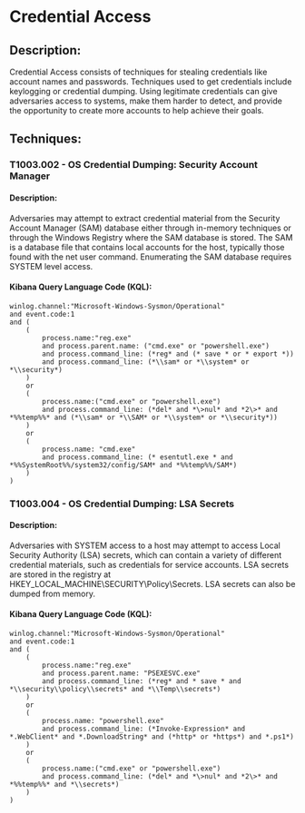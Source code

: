 # Credential Access

## Description:

Credential Access consists of techniques for stealing credentials like account names and passwords. Techniques used to get credentials include keylogging or credential dumping. Using legitimate credentials can give adversaries access to systems, make them harder to detect, and provide the opportunity to create more accounts to help achieve their goals.

## Techniques:
### T1003.002 - OS Credential Dumping: Security Account Manager
#### Description:

Adversaries may attempt to extract credential material from the Security Account Manager (SAM) database either through in-memory techniques or through the Windows Registry where the SAM database is stored. The SAM is a database file that contains local accounts for the host, typically those found with the net user command. Enumerating the SAM database requires SYSTEM level access.

#### Kibana Query Language Code (KQL):
```
winlog.channel:"Microsoft-Windows-Sysmon/Operational"
and event.code:1
and (
    (
        process.name:"reg.exe"
        and process.parent.name: ("cmd.exe" or "powershell.exe")
        and process.command_line: (*reg* and (* save * or * export *))
        and process.command_line: (*\\sam* or *\\system* or *\\security*)
    )
    or
    (
        process.name:("cmd.exe" or "powershell.exe")
        and process.command_line: (*del* and *\>nul* and *2\>* and *%%temp%%* and (*\\sam* or *\\SAM* or *\\system* or *\\security*))
    )
    or
    (
        process.name: "cmd.exe"
        and process.command_line: (* esentutl.exe * and *%%SystemRoot%%/system32/config/SAM* and *%%temp%%/SAM*)
    )
)
```

### T1003.004 - OS Credential Dumping: LSA Secrets
#### Description:

Adversaries with SYSTEM access to a host may attempt to access Local Security Authority (LSA) secrets, which can contain a variety of different credential materials, such as credentials for service accounts. LSA secrets are stored in the registry at HKEY_LOCAL_MACHINE\SECURITY\Policy\Secrets. LSA secrets can also be dumped from memory.

#### Kibana Query Language Code (KQL):
```
winlog.channel:"Microsoft-Windows-Sysmon/Operational"
and event.code:1
and (
    (
        process.name:"reg.exe"
        and process.parent.name: "PSEXESVC.exe"
        and process.command_line: (*reg* and * save * and *\\security\\policy\\secrets* and *\\Temp\\secrets*) 
    )
    or
    (
        process.name: "powershell.exe"
        and process.command_line: (*Invoke-Expression* and *.WebClient* and *.DownloadString* and (*http* or *https*) and *.ps1*)
    )
    or
    (
        process.name:("cmd.exe" or "powershell.exe")
        and process.command_line: (*del* and *\>nul* and *2\>* and *%%temp%%* and *\\secrets*)
    )
)
```
